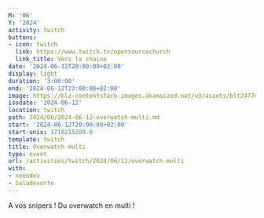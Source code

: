 ```yaml
---
M: '06'
Y: '2024'
activity: twitch
buttons:
- icon: twitch
  link: https://www.twitch.tv/opensourcechurch
  link_title: Vers la chaine
date: '2024-06-12T20:00:00+02:00'
display: light
duration: '3:00:00'
end: '2024-06-12T23:00:00+02:00'
image: https://blz-contentstack-images.akamaized.net/v3/assets/blt2477dcaf4ebd440c/blt8ee714c3a0095d0f/6509d6e6fc2ae472f4044625/2600_F2P_Masthead_Fallback.jpg?format=webply&quality=90
isodate: '2024-06-12'
location: twitch
path: 2024/06/2024-06-12-overwatch-multi.md
start: '2024-06-12T20:00:00+02:00'
start-unix: 1718215200.0
template: twitch
title: Overwatch multi
type: event
url: /activities/twitch/2024/06/12/overwatch-multi
with:
- neeodev
- Saladeverte
---
```

A vos snipers ! Du overwatch en multi !